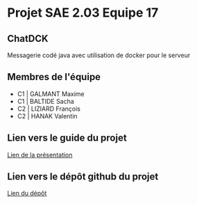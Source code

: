 # Projet SAE 2.03 Equipe 17

## ChatDCK

Messagerie codé java avec utilisation de docker pour le serveur

## Membres de l'équipe

- C1 | GALMANT Maxime
- C1 | BALTIDE Sacha
- C2 | LIZIARD François
- C2 | HANAK Valentin


## Lien vers le guide du projet

[Lien de la présentation](https://ryuuaz.github.io/docker-sae203/)


## Lien vers le dépôt github du projet 

[Lien du dépôt](https://github.com/RyuuAz/docker-sae203)
